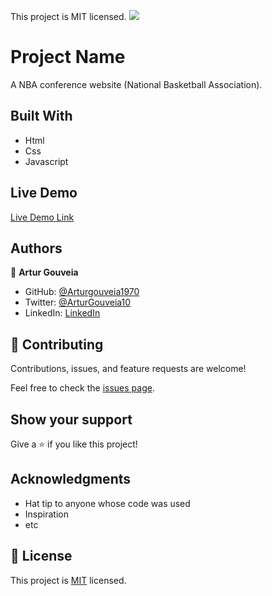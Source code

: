 This project is MIT licensed.
![](https://img.shields.io/badge/Microverse-blueviolet)

# Project Name

A NBA conference website (National Basketball Association).

## Built With

- Html
- Css
- Javascript

## Live Demo

[Live Demo Link](https://livedemo.com)

## Authors

👤 **Artur Gouveia**

- GitHub: [@Arturgouveia1970](https://github.com/Arturgouveia1970)
- Twitter: [@ArturGouveia10](https://twitter.com/twitterhandle)
- LinkedIn: [LinkedIn](www.linkedin.com/in/artur-gouveia-323868197)

## 🤝 Contributing

Contributions, issues, and feature requests are welcome!

Feel free to check the [issues page](../../issues/).

## Show your support

Give a ⭐️ if you like this project!

## Acknowledgments

- Hat tip to anyone whose code was used
- Inspiration
- etc

## 📝 License

This project is [MIT](./MIT.md) licensed.
